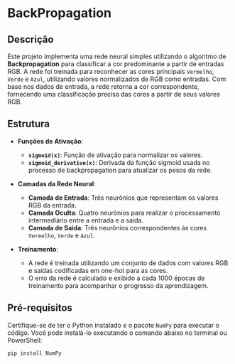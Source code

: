 # BackPropagation

## Descrição

Este projeto implementa uma rede neural simples utilizando o algoritmo de **Backpropagation** para classificar a cor predominante a partir de entradas RGB. A rede foi treinada para reconhecer as cores principais `Vermelho`, `Verde` e `Azul`, utilizando valores normalizados de RGB como entradas. Com base nos dados de entrada, a rede retorna a cor correspondente, fornecendo uma classificação precisa das cores a partir de seus valores RGB.

## Estrutura

- **Funções de Ativação**:
  - **`sigmoid(x)`**: Função de ativação para normalizar os valores.
  - **`sigmoid_derivative(x)`**: Derivada da função sigmoid usada no processo de backpropagation para atualizar os pesos da rede.
  
- **Camadas da Rede Neural**:
  - **Camada de Entrada**: Três neurônios que representam os valores RGB da entrada.
  - **Camada Oculta**: Quatro neurônios para realizar o processamento intermediário entre a entrada e a saída.
  - **Camada de Saída**: Três neurônios correspondentes às cores `Vermelho`, `Verde` e `Azul`.

- **Treinamento**:
  - A rede é treinada utilizando um conjunto de dados com valores RGB e saídas codificadas em one-hot para as cores. 
  - O erro da rede é calculado e exibido a cada 1000 épocas de treinamento para acompanhar o progresso da aprendizagem.

## Pré-requisitos

Certifique-se de ter o Python instalado e o pacote `NumPy` para executar o código. Você pode instalá-lo executando o comando abaixo no terminal ou PowerShell:

```bash
pip install NumPy
